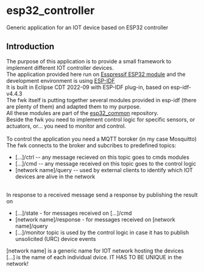 # esp32_controller
Generic application for an IOT device based on ESP32 controller
## Introduction
The purpose of this application is to provide a small framework to implement different IOT controller devices.<br>
The application provided here run on [Esspressif ESP32 module](https://www.espressif.com) and the development environment is using [ESP-IDF](https://docs.espressif.com/projects/esp-idf/en/latest/esp32/)<br>
It is built in Eclipse CDT 2022-09 with ESP-IDF plug-in, based on esp-idf-v4.4.3<br>
The fwk itself is putting together several modules provided in esp-idf (there are plenty of them) and adapted them to my purpose.<br> All these modules are part of the [esp32_common]( https://github.com/ves011/esp32_common) repository.<br>
Beside the fwk you need to implement control logic for specific sensors, or actuators, or... you need to monitor and control.
<br><br>
To control the application you need a MQTT boroker (in my case Mosquitto)<br>
The fwk connects to the broker and subcribes to predefined topics:
- [...]/ctrl -- any message recieved on this topic goes to cmds modules
- [...]/cmd -- any message received on this topic goes to the control logic
- [network name]/query -- used by external clients to identify which IOT devices are alive in the network<br>
<br>
In response to a received message send a response by publishing the result on <br>

- [...]/state - for messages received on [...]/cmd
- [network name]/response - for messages received on [network name]/query
- [...]/monitor topic is used by the control logic in case it has to publish unsolicited (URC) device events<br>

[network name] is a generic name for IOT network hosting the devices<br>
[...] is the name of each individual dvice. IT HAS TO BE UNIQUE in the network!<br>
